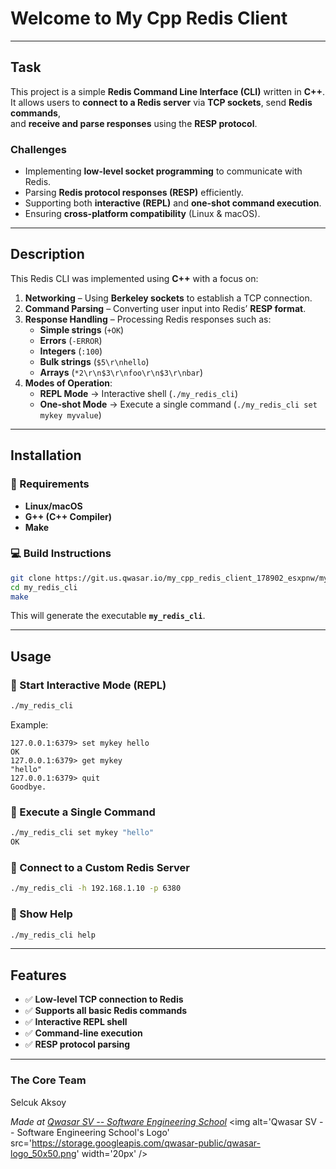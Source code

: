 # Welcome to My Cpp Redis Client
***

## Task
This project is a simple **Redis Command Line Interface (CLI)** written in **C++**.  
It allows users to **connect to a Redis server** via **TCP sockets**, send **Redis commands**,  
and **receive and parse responses** using the **RESP protocol**.  

### **Challenges**
- Implementing **low-level socket programming** to communicate with Redis.
- Parsing **Redis protocol responses (RESP)** efficiently.
- Supporting both **interactive (REPL)** and **one-shot command execution**.
- Ensuring **cross-platform compatibility** (Linux & macOS).

***

## Description
This Redis CLI was implemented using **C++** with a focus on:
1. **Networking** – Using **Berkeley sockets** to establish a TCP connection.
2. **Command Parsing** – Converting user input into Redis’ **RESP format**.
3. **Response Handling** – Processing Redis responses such as:
   - **Simple strings** (`+OK`)
   - **Errors** (`-ERROR`)
   - **Integers** (`:100`)
   - **Bulk strings** (`$5\r\nhello`)
   - **Arrays** (`*2\r\n$3\r\nfoo\r\n$3\r\nbar`)
4. **Modes of Operation**:
   - **REPL Mode** → Interactive shell (`./my_redis_cli`)
   - **One-shot Mode** → Execute a single command (`./my_redis_cli set mykey myvalue`)

***

## Installation
### **🔧 Requirements**
- **Linux/macOS**
- **G++ (C++ Compiler)**
- **Make**

### **💻 Build Instructions**
```sh
git clone https://git.us.qwasar.io/my_cpp_redis_client_178902_esxpnw/my_cpp_redis_client.git
cd my_redis_cli
make
```
This will generate the executable **`my_redis_cli`**.

***

## Usage

### **🔹 Start Interactive Mode (REPL)**
```sh
./my_redis_cli
```
Example:
```
127.0.0.1:6379> set mykey hello
OK
127.0.0.1:6379> get mykey
"hello"
127.0.0.1:6379> quit
Goodbye.
```

### **🔹 Execute a Single Command**
```sh
./my_redis_cli set mykey "hello"
OK
```

### **🔹 Connect to a Custom Redis Server**
```sh
./my_redis_cli -h 192.168.1.10 -p 6380
```

### **🔹 Show Help**
```sh
./my_redis_cli help
```

***

## Features
- ✅ **Low-level TCP connection to Redis**
- ✅ **Supports all basic Redis commands**
- ✅ **Interactive REPL shell**
- ✅ **Command-line execution**
- ✅ **RESP protocol parsing**

***

### The Core Team
Selcuk Aksoy

<span><i>Made at <a href='https://qwasar.io'>Qwasar SV -- Software Engineering School</a></i></span>
<span><img alt='Qwasar SV -- Software Engineering School's Logo' src='https://storage.googleapis.com/qwasar-public/qwasar-logo_50x50.png' width='20px' /></span>
